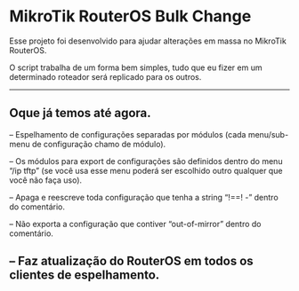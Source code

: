 # MikroTik RouterOS Bulk Change

Esse projeto foi desenvolvido para ajudar alterações em massa no MikroTik RouterOS.


O script trabalha de um forma bem simples, tudo que eu fizer em um determinado roteador será replicado para os outros.

---------------------------------------
Oque já temos até agora.
---------------------------------------
– Espelhamento de configurações separadas por módulos (cada menu/sub-menu de configuração chamo de módulo).

– Os módulos para export de configurações são definidos dentro do menu “/ip tftp” (se você usa esse menu poderá ser escolhido outro qualquer que você não faça uso).

– Apaga e reescreve toda configuração que tenha a string “!==! -” dentro do comentário.

– Não exporta a configuração que contiver “out-of-mirror” dentro do comentário.

– Faz atualização do RouterOS em todos os clientes de espelhamento.
---------------------------------------